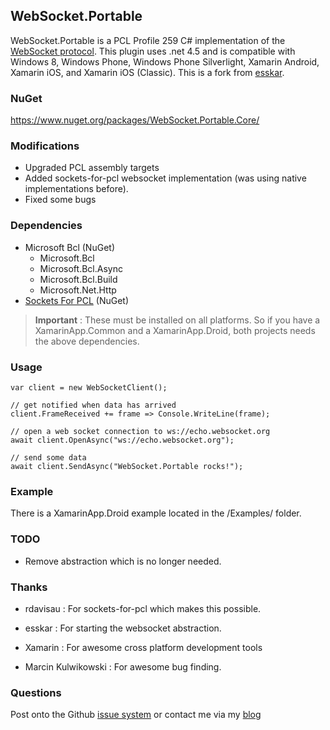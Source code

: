 ## WebSocket.Portable

WebSocket.Portable is a PCL Profile 259 C# implementation of the [WebSocket protocol](https://tools.ietf.org/html/rfc6455). This plugin uses .net 4.5 and is compatible with Windows 8, Windows Phone, Windows Phone Silverlight, Xamarin Android, Xamarin iOS, and Xamarin iOS (Classic). This is a fork from [esskar](https://github.com/esskar/WebSocket.Portable).

### NuGet
https://www.nuget.org/packages/WebSocket.Portable.Core/

### Modifications

- Upgraded PCL assembly targets
- Added sockets-for-pcl websocket implementation (was using native implementations before).
- Fixed some bugs
 
### Dependencies

- Microsoft Bcl (NuGet)
  - Microsoft.Bcl
  - Microsoft.Bcl.Async
  - Microsoft.Bcl.Build
  - Microsoft.Net.Http
- [Sockets For PCL](https://github.com/rdavisau/sockets-for-pcl) (NuGet)

> **Important** : These must be installed on all platforms. So if you have a XamarinApp.Common and a XamarinApp.Droid, both projects needs the above dependencies. 

### Usage

    var client = new WebSocketClient();
	
	// get notified when data has arrived
	client.FrameReceived += frame => Console.WriteLine(frame);

	// open a web socket connection to ws://echo.websocket.org
    await client.OpenAsync("ws://echo.websocket.org");

	// send some data
    await client.SendAsync("WebSocket.Portable rocks!");

### Example

There is a XamarinApp.Droid example located in the /Examples/ folder.

### TODO

- Remove abstraction which is no longer needed.


### Thanks

- rdavisau : For sockets-for-pcl which makes this possible.

- esskar : For starting the websocket abstraction.

- Xamarin : For awesome cross platform development tools

- Marcin Kulwikowski : For awesome bug finding.

### Questions

Post onto the Github [issue system](https://github.com/NVentimiglia/WebSocket.Portable) or contact me via my [blog](http://nicholasventimiglia.com)
